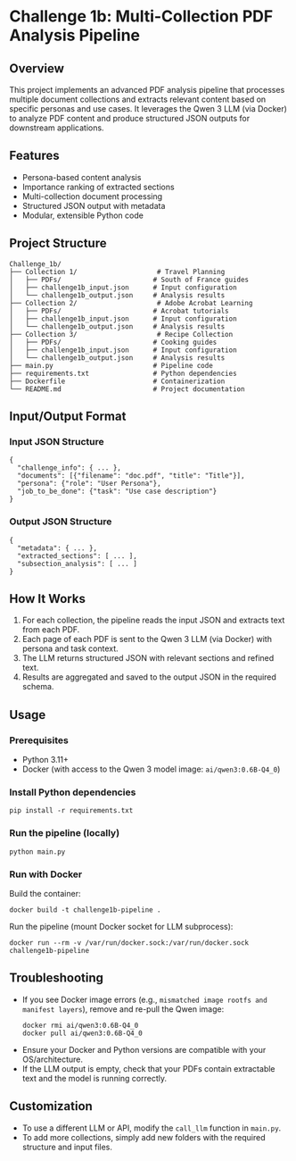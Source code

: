 # Challenge 1b: Multi-Collection PDF Analysis Pipeline

## Overview

This project implements an advanced PDF analysis pipeline that processes multiple document collections and extracts relevant content based on specific personas and use cases. It leverages the Qwen 3 LLM (via Docker) to analyze PDF content and produce structured JSON outputs for downstream applications.

## Features

- Persona-based content analysis
- Importance ranking of extracted sections
- Multi-collection document processing
- Structured JSON output with metadata
- Modular, extensible Python code

## Project Structure

```
Challenge_1b/
├── Collection 1/                    # Travel Planning
│   ├── PDFs/                       # South of France guides
│   ├── challenge1b_input.json      # Input configuration
│   └── challenge1b_output.json     # Analysis results
├── Collection 2/                    # Adobe Acrobat Learning
│   ├── PDFs/                       # Acrobat tutorials
│   ├── challenge1b_input.json      # Input configuration
│   └── challenge1b_output.json     # Analysis results
├── Collection 3/                    # Recipe Collection
│   ├── PDFs/                       # Cooking guides
│   ├── challenge1b_input.json      # Input configuration
│   └── challenge1b_output.json     # Analysis results
├── main.py                         # Pipeline code
├── requirements.txt                # Python dependencies
├── Dockerfile                      # Containerization
└── README.md                       # Project documentation
```

## Input/Output Format

### Input JSON Structure

```
{
  "challenge_info": { ... },
  "documents": [{"filename": "doc.pdf", "title": "Title"}],
  "persona": {"role": "User Persona"},
  "job_to_be_done": {"task": "Use case description"}
}
```

### Output JSON Structure

```
{
  "metadata": { ... },
  "extracted_sections": [ ... ],
  "subsection_analysis": [ ... ]
}
```

## How It Works

1. For each collection, the pipeline reads the input JSON and extracts text from each PDF.
2. Each page of each PDF is sent to the Qwen 3 LLM (via Docker) with persona and task context.
3. The LLM returns structured JSON with relevant sections and refined text.
4. Results are aggregated and saved to the output JSON in the required schema.

## Usage

### Prerequisites

- Python 3.11+
- Docker (with access to the Qwen 3 model image: `ai/qwen3:0.6B-Q4_0`)

### Install Python dependencies

```
pip install -r requirements.txt
```

### Run the pipeline (locally)

```
python main.py
```

### Run with Docker

Build the container:

```
docker build -t challenge1b-pipeline .
```

Run the pipeline (mount Docker socket for LLM subprocess):

```
docker run --rm -v /var/run/docker.sock:/var/run/docker.sock challenge1b-pipeline
```

## Troubleshooting

- If you see Docker image errors (e.g., `mismatched image rootfs and manifest layers`), remove and re-pull the Qwen image:
  ```
  docker rmi ai/qwen3:0.6B-Q4_0
  docker pull ai/qwen3:0.6B-Q4_0
  ```
- Ensure your Docker and Python versions are compatible with your OS/architecture.
- If the LLM output is empty, check that your PDFs contain extractable text and the model is running correctly.

## Customization

- To use a different LLM or API, modify the `call_llm` function in `main.py`.
- To add more collections, simply add new folders with the required structure and input files.
